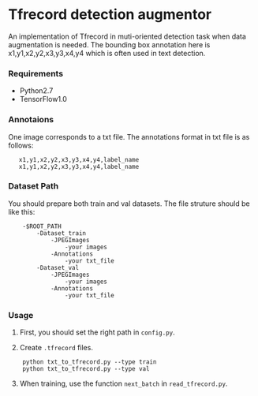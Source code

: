 # Tfrecord detection augmentor

An implementation of Tfrecord in muti-oriented detection task when data augmentation is needed. The bounding box annotation here is x1,y1,x2,y2,x3,y3,x4,y4 which is often used in text detection.

### Requirements

- Python2.7
- TensorFlow1.0

### Annotaions

One image corresponds to a txt file. The annotations format in txt file is as follows:

```
   x1,y1,x2,y2,x3,y3,x4,y4,label_name
   x1,y1,x2,y2,x3,y3,x4,y4,label_name

```

### Dataset Path
You should prepare both train and val datasets. The file struture should be like this:

```
	-$ROOT_PATH
		-Dataset_train
			-JPEGImages
				-your images
			-Annotations
				-your txt_file	
		-Dataset_val
			-JPEGImages
				-your images
			-Annotations
				-your txt_file
```

### Usage

1) First, you should set the right path in `config.py`. 

2) Create `.tfrecord` files.
```
	python txt_to_tfrecord.py --type train
	python txt_to_tfrecord.py --type val
```

3) When training, use the function `next_batch` in `read_tfrecord.py`.
